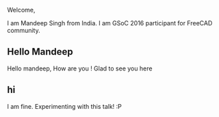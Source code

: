 Welcome,

I am Mandeep Singh from India. I am GSoC 2016 participant for FreeCAD
community.

## Hello Mandeep

Hello mandeep, How are you ! Glad to see you here

## hi

I am fine. Experimenting with this talk! :P